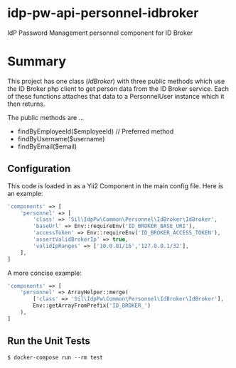 # idp-pw-api-personnel-idbroker
IdP Password Management personnel component for ID Broker 

# Summary
This project has one class (*IdBroker*) with three public methods which 
use the ID Broker php client to get person data from the ID Broker service.
Each of these functions attaches that data to a PersonnelUser instance
which it then returns.

The public methods are ...

  * findByEmployeeId($employeeId) // Preferred method
  * findByUsername($username)
  * findByEmail($email)

## Configuration
This code is loaded in as a Yii2 Component in the main config file. Here is an example:

```php
'components' => [
    'personnel' => [
        'class' => 'Sil\IdpPw\Common\Personnel\IdBroker\IdBroker',
        'baseUrl' => Env::requireEnv('ID_BROKER_BASE_URI'),
        'accessToken' => Env::requireEnv('ID_BROKER_ACCESS_TOKEN'),
        'assertValidBrokerIp' => true,
        'validIpRanges' => ['10.0.01/16','127.0.0.1/32'],
    ],
]
```

A more concise example:

```php
'components' => [
    'personnel' => ArrayHelper::merge(
        ['class' => 'Sil\IdpPw\Common\Personnel\IdBroker\IdBroker'],
        Env::getArrayFromPrefix('ID_BROKER_')
    ),
]
```

## Run the Unit Tests

```
$ docker-compose run --rm test
```
